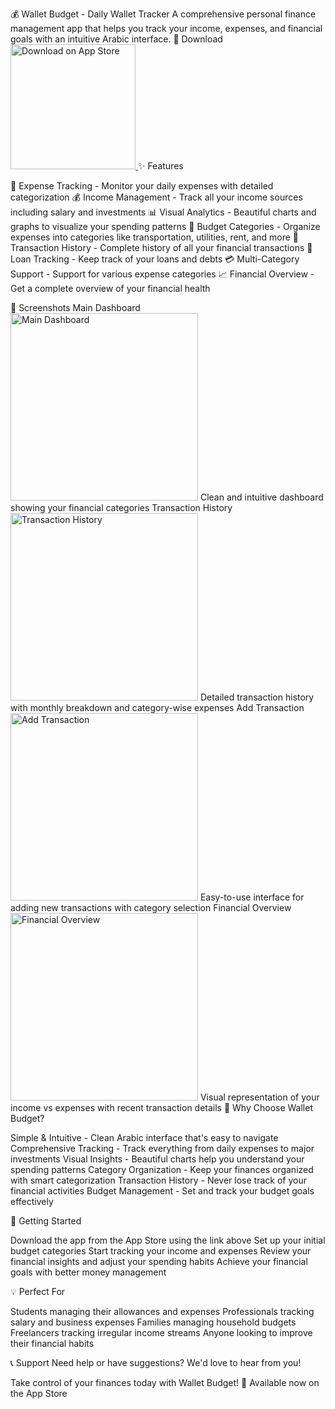 💰 Wallet Budget - Daily Wallet Tracker
A comprehensive personal finance management app that helps you track your income, expenses, and financial goals with an intuitive Arabic interface.
📱 Download
<a href="https://apps.apple.com/ar/app/wallet-budget-daily-wallet/id6741729309">
  <img src="https://developer.apple.com/assets/elements/badges/download-on-the-app-store.svg" alt="Download on App Store" width="200">
</a>
✨ Features

💸 Expense Tracking - Monitor your daily expenses with detailed categorization
💰 Income Management - Track all your income sources including salary and investments
📊 Visual Analytics - Beautiful charts and graphs to visualize your spending patterns
🎯 Budget Categories - Organize expenses into categories like transportation, utilities, rent, and more
📅 Transaction History - Complete history of all your financial transactions
🏦 Loan Tracking - Keep track of your loans and debts
💳 Multi-Category Support - Support for various expense categories
📈 Financial Overview - Get a complete overview of your financial health

📸 Screenshots
Main Dashboard
<img src="path/to/screenshot1.png" alt="Main Dashboard" width="300">
Clean and intuitive dashboard showing your financial categories
Transaction History
<img src="path/to/screenshot2.png" alt="Transaction History" width="300">
Detailed transaction history with monthly breakdown and category-wise expenses
Add Transaction
<img src="path/to/screenshot3.png" alt="Add Transaction" width="300">
Easy-to-use interface for adding new transactions with category selection
Financial Overview
<img src="path/to/screenshot4.png" alt="Financial Overview" width="300">
Visual representation of your income vs expenses with recent transaction details
🌟 Why Choose Wallet Budget?

Simple & Intuitive - Clean Arabic interface that's easy to navigate
Comprehensive Tracking - Track everything from daily expenses to major investments
Visual Insights - Beautiful charts help you understand your spending patterns
Category Organization - Keep your finances organized with smart categorization
Transaction History - Never lose track of your financial activities
Budget Management - Set and track your budget goals effectively

🚀 Getting Started

Download the app from the App Store using the link above
Set up your initial budget categories
Start tracking your income and expenses
Review your financial insights and adjust your spending habits
Achieve your financial goals with better money management

💡 Perfect For

Students managing their allowances and expenses
Professionals tracking salary and business expenses
Families managing household budgets
Freelancers tracking irregular income streams
Anyone looking to improve their financial habits

📞 Support
Need help or have suggestions? We'd love to hear from you!

Take control of your finances today with Wallet Budget! 💪
Available now on the App Store
